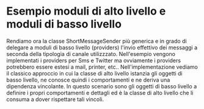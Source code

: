 # Esempio moduli di alto livello e moduli di basso livello
Rendiamo ora la classe ShortMessageSender più generica e in grado di delegare a moduli di basso livello (providers) l'invio effettivo dei messaggi a seconda della tipologia di canale utilizzzato. Nell'esempio vengono implementati i providers per Sms e Twitter ma ovviamente i providers potrebbero essere estesi a mail, printer, etc..
Nell'implementazione vediamo il classico approccio in cui la classe di alto livello istanzia gli oggetti di basso livello, ne conosce quindi i comportamenti e ne deriva una dipendenza vincolante.
In questo scenario sono gli oggetti di basso livello a definire i propri comportamenti e dettagli ed è la classe di alto livello che li consuma a dover rispettare tali vincoli.
